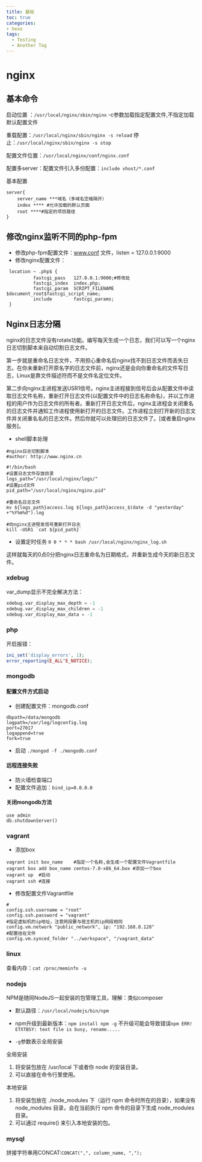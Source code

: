 ```yaml
---
title: 基础
toc: true
categories:
- hexo 
tags:
  - Testing
  - Another Tag  
---
```

# nginx

## 基本命令

启动位置 ：`/usr/local/nginx/sbin/nginx`
-c参数加载指定配置文件,不指定加载默认配置文件

重载配置：`/usr/local/nginx/sbin/nginx -s reload`
停止：`/usr/local/nginx/sbin/nginx -s stop`

配置文件位置：`/usr/local/nginx/conf/nginx.conf`

配置多server：配置文件引入多份配置：`include vhost/*.conf`

基本配置
```
server{
    server_name ***域名（多域名空格隔开）
    index **** #允许加载的默认页面
    root ****#指定的项目路径
}
```

## 修改nginx监听不同的php-fpm

- 修改php-fpm配置文件：www.conf 文件，listen = 127.0.0.1:9000
- 修改nginx配置文件：
```nginx
 location ~ .php$ {
          fastcgi_pass   127.0.0.1:9000;#修改处
          fastcgi_index  index.php;
          fastcgi_param  SCRIPT_FILENAME  $document_root$fastcgi_script_name;
          include        fastcgi_params;
 }
```

## Nginx日志分隔

nginx的日志文件没有rotate功能。编写每天生成一个日志，我们可以写一个nginx日志切割脚本来自动切割日志文件。

第一步就是重命名日志文件，不用担心重命名后nginx找不到日志文件而丢失日志。在你未重新打开原名字的日志文件前，nginx还是会向你重命名的文件写日志，Linux是靠文件描述符而不是文件名定位文件。

第二步向nginx主进程发送USR1信号。nginx主进程接到信号后会从配置文件中读取日志文件名称，重新打开日志文件(以配置文件中的日志名称命名)，并以工作进程的用户作为日志文件的所有者。重新打开日志文件后，nginx主进程会关闭重名的日志文件并通知工作进程使用新打开的日志文件。工作进程立刻打开新的日志文件并关闭重名名的日志文件。然后你就可以处理旧的日志文件了。[或者重启nginx服务]。
- shell脚本处理
```nginx
#nginx日志切割脚本
#author: http://www.nginx.cn

#!/bin/bash
#设置日志文件存放目录
logs_path="/usr/local/nginx/logs/"
#设置pid文件
pid_path="/usr/local/nginx/nginx.pid"

#重命名日志文件
mv ${logs_path}access.log ${logs_path}access_$(date -d "yesterday" +"%Y%m%d").log

#向nginx主进程发信号重新打开日志
kill -USR1 `cat ${pid_path}`
```
- 设置定时任务
`0 0 * * * bash /usr/local/nginx/nginx_log.sh`

这样就每天的0点0分把nginx日志重命名为日期格式，并重新生成今天的新日志文件。

### xdebug
var_dump显示不完全解决方法：
```php
xdebug.var_display_max_depth = -1 
xdebug.var_display_max_children = -1
xdebug.var_display_max_data = -1 
```

### php
开启报错：
```php
ini_set('display_errors', 1);
error_reporting(E_ALL^E_NOTICE);
```

### mongodb
#### 配置文件方式启动

- 创建配置文件：mongodb.conf
```vim
dbpath=/data/mongodb
logpath=/var/log/logconfig.log
port=27017
logappend=true
fork=true
```
- 启动
`./mongod -f ./mongodb.conf`

#### 远程连接失败
- 防火墙检查端口
- 配置文件追加：`bind_ip=0.0.0.0`

#### 关闭mongodb方法
```mongodb
use admin
db.shutdownServer()
```

### vagrant
- 添加box
```
vagrant init box_name    #指定一个名称,会生成一个配置文件Vagrantfile
vagrant box add box_name centos-7.0-x86_64.box #添加一个box
vagrant up  #启动
vagrant ssh #连接
```
- 修改配置文件Vagrantfile
```
#
config.ssh.username = "root"
config.ssh.password = "vagrant"
#指定虚拟机的ip地址，注意网段要与宿主机的ip网段相同
config.vm.network "public_network", ip: "192.168.8.128"
#配置挂在文件
config.vm.synced_folder "../workspace", "/vagrant_data"
```

### linux
查看内存：`cat /proc/meminfo -u`


### nodejs
NPM是随同NodeJS一起安装的包管理工具，理解：类似composer

- 默认路径：`/usr/local/nodejs/bin/npm`

- npm升级到最新版本：`npm install npm -g`
不升级可能会导致错误`npm ERR! ETXTBSY: text file is busy, rename.....`

- `-g`参数表示全局安装

全局安装
1. 将安装包放在 /usr/local 下或者你 node 的安装目录。
2. 可以直接在命令行里使用。

本地安装
1. 将安装包放在 ./node_modules 下（运行 npm 命令时所在的目录），如果没有 node_modules 目录，会在当前执行 npm 命令的目录下生成 node_modules 目录。
2. 可以通过 require() 来引入本地安装的包。


### mysql
拼接字符串用CONCAT:`CONCAT(",", column_name, ",");`




